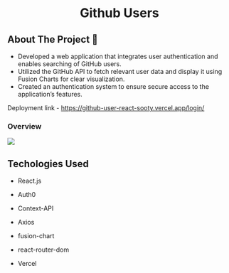 <h1 align="center"> Github Users</h1>

## About The Project 👀

- Developed a web application that integrates user authentication and enables searching of GitHub users.
- Utilized the GitHub API to fetch relevant user data and display it using Fusion Charts for clear visualization.
- Created an authentication system to ensure secure access to the application’s features.

Deployment link - https://github-user-react-sooty.vercel.app/login/

### Overview

![](https://res.cloudinary.com/aman10110/image/upload/v1653805481/Gifs/github_tmq1lg.gif)

## Techologies Used

- React.js
- Auth0
- Context-API
- Axios
- fusion-chart
- react-router-dom
  

- Vercel
